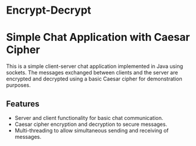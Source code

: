 # Encrypt-Decrypt<br>
# Simple Chat Application with Caesar Cipher

This is a simple client-server chat application implemented in Java using sockets. The messages exchanged between clients and the server are encrypted and decrypted using a basic Caesar cipher for demonstration purposes.

## Features

- Server and client functionality for basic chat communication.
- Caesar cipher encryption and decryption to secure messages.
- Multi-threading to allow simultaneous sending and receiving of messages.

